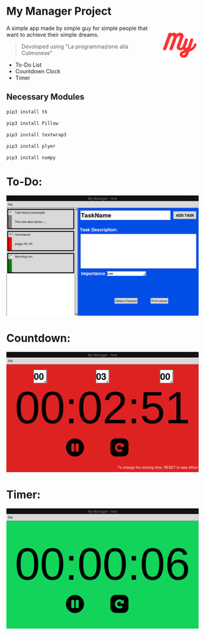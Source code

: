 # My Manager Project 

<img align="right" width = 100 height = 100 src="https://github.com/YounesRabeh/University_Projects/blob/main/my_manager/about/MyManagerLogo.png">
A simple app made by simple guy for simple people that want to achieve their simple dreams.

> Devoloped using "La programmazione alla Culmonese" 

* To-Do List
* Countdown Clock
* Timer

## Necessary Modules
```
pip3 install tk
```
```
pip3 install Pillow
```
```
pip3 install textwrap3
```
```
pip3 install plyer
```
```
pip3 install numpy
```

# To-Do:
![](https://github.com/YounesRabeh/University_Projects/blob/main/my_manager/about/ToDoWindow.png)

# Countdown:
![](https://github.com/YounesRabeh/University_Projects/blob/main/my_manager/about/CountdownWindow.png)

# Timer:
![](https://github.com/YounesRabeh/University_Projects/blob/main/my_manager/about/TimerWindow.png)
